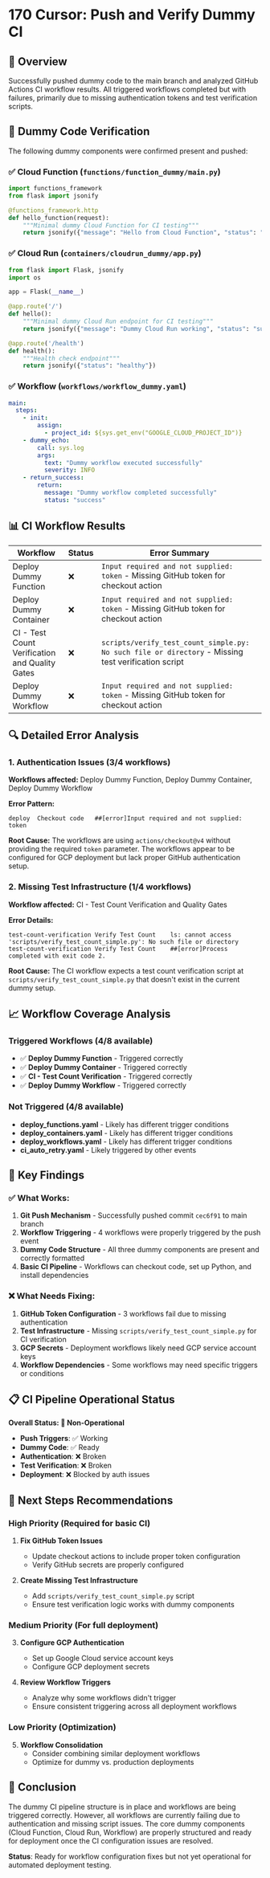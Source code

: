 # 170 Cursor: Push and Verify Dummy CI

## 📌 Overview
Successfully pushed dummy code to the main branch and analyzed GitHub Actions CI workflow results. All triggered workflows completed but with failures, primarily due to missing authentication tokens and test verification scripts.

## 🚀 Dummy Code Verification
The following dummy components were confirmed present and pushed:

### ✅ Cloud Function (`functions/function_dummy/main.py`)
```python
import functions_framework
from flask import jsonify

@functions_framework.http
def hello_function(request):
    """Minimal dummy Cloud Function for CI testing"""
    return jsonify({"message": "Hello from Cloud Function", "status": "success"})
```

### ✅ Cloud Run (`containers/cloudrun_dummy/app.py`)
```python
from flask import Flask, jsonify
import os

app = Flask(__name__)

@app.route('/')
def hello():
    """Minimal dummy Cloud Run endpoint for CI testing"""
    return jsonify({"message": "Dummy Cloud Run working", "status": "success"})

@app.route('/health')
def health():
    """Health check endpoint"""
    return jsonify({"status": "healthy"})
```

### ✅ Workflow (`workflows/workflow_dummy.yaml`)
```yaml
main:
  steps:
    - init:
        assign:
          - project_id: ${sys.get_env("GOOGLE_CLOUD_PROJECT_ID")}
    - dummy_echo:
        call: sys.log
        args:
          text: "Dummy workflow executed successfully"
          severity: INFO
    - return_success:
        return:
          message: "Dummy workflow completed successfully"
          status: "success"
```

## 📊 CI Workflow Results

| Workflow | Status | Error Summary |
|----------|--------|---------------|
| Deploy Dummy Function | ❌ | `Input required and not supplied: token` - Missing GitHub token for checkout action |
| Deploy Dummy Container | ❌ | `Input required and not supplied: token` - Missing GitHub token for checkout action |
| CI - Test Count Verification and Quality Gates | ❌ | `scripts/verify_test_count_simple.py: No such file or directory` - Missing test verification script |
| Deploy Dummy Workflow | ❌ | `Input required and not supplied: token` - Missing GitHub token for checkout action |

## 🔍 Detailed Error Analysis

### 1. Authentication Issues (3/4 workflows)
**Workflows affected:** Deploy Dummy Function, Deploy Dummy Container, Deploy Dummy Workflow

**Error Pattern:**
```
deploy  Checkout code   ##[error]Input required and not supplied: token
```

**Root Cause:** The workflows are using `actions/checkout@v4` without providing the required `token` parameter. The workflows appear to be configured for GCP deployment but lack proper GitHub authentication setup.

### 2. Missing Test Infrastructure (1/4 workflows)
**Workflow affected:** CI - Test Count Verification and Quality Gates

**Error Details:**
```
test-count-verification Verify Test Count    ls: cannot access 'scripts/verify_test_count_simple.py': No such file or directory
test-count-verification Verify Test Count    ##[error]Process completed with exit code 2.
```

**Root Cause:** The CI workflow expects a test count verification script at `scripts/verify_test_count_simple.py` that doesn't exist in the current dummy setup.

## 📈 Workflow Coverage Analysis

### Triggered Workflows (4/8 available)
- ✅ **Deploy Dummy Function** - Triggered correctly
- ✅ **Deploy Dummy Container** - Triggered correctly
- ✅ **CI - Test Count Verification** - Triggered correctly
- ✅ **Deploy Dummy Workflow** - Triggered correctly

### Not Triggered (4/8 available)
- **deploy_functions.yaml** - Likely has different trigger conditions
- **deploy_containers.yaml** - Likely has different trigger conditions
- **deploy_workflows.yaml** - Likely has different trigger conditions
- **ci_auto_retry.yaml** - Likely triggered by other events

## 🎯 Key Findings

### ✅ **What Works:**
1. **Git Push Mechanism** - Successfully pushed commit `cec6f91` to main branch
2. **Workflow Triggering** - 4 workflows were properly triggered by the push event
3. **Dummy Code Structure** - All three dummy components are present and correctly formatted
4. **Basic CI Pipeline** - Workflows can checkout code, set up Python, and install dependencies

### ❌ **What Needs Fixing:**
1. **GitHub Token Configuration** - 3 workflows fail due to missing authentication
2. **Test Infrastructure** - Missing `scripts/verify_test_count_simple.py` for CI verification
3. **GCP Secrets** - Deployment workflows likely need GCP service account keys
4. **Workflow Dependencies** - Some workflows may need specific triggers or conditions

## 📋 CI Pipeline Operational Status

**Overall Status: 🔴 Non-Operational**

- **Push Triggers**: ✅ Working
- **Dummy Code**: ✅ Ready
- **Authentication**: ❌ Broken
- **Test Verification**: ❌ Broken
- **Deployment**: ❌ Blocked by auth issues

## 🔧 Next Steps Recommendations

### High Priority (Required for basic CI)
1. **Fix GitHub Token Issues**
   - Update checkout actions to include proper token configuration
   - Verify GitHub secrets are properly configured

2. **Create Missing Test Infrastructure**
   - Add `scripts/verify_test_count_simple.py` script
   - Ensure test verification logic works with dummy components

### Medium Priority (For full deployment)
3. **Configure GCP Authentication**
   - Set up Google Cloud service account keys
   - Configure GCP deployment secrets

4. **Review Workflow Triggers**
   - Analyze why some workflows didn't trigger
   - Ensure consistent triggering across all deployment workflows

### Low Priority (Optimization)
5. **Workflow Consolidation**
   - Consider combining similar deployment workflows
   - Optimize for dummy vs. production deployments

## 📝 Conclusion

The dummy CI pipeline structure is in place and workflows are being triggered correctly. However, all workflows are currently failing due to authentication and missing script issues. The core dummy components (Cloud Function, Cloud Run, Workflow) are properly structured and ready for deployment once the CI configuration issues are resolved.

**Status**: Ready for workflow configuration fixes but not yet operational for automated deployment testing.
